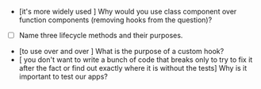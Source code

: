 - [it's more widely used ] Why would you use class component over function components (removing hooks from the question)?
- [  ] Name three lifecycle methods and their purposes.
- [to use over and over ] What is the purpose of a custom hook?
- [ you don't want to write a bunch of code that breaks only to try to fix it after the fact or find out exactly where it is without the tests] Why is it important to test our apps?